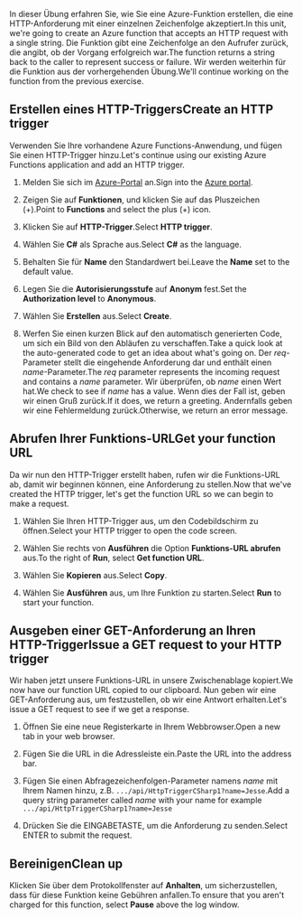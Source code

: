 <span data-ttu-id="dd993-101">In dieser Übung erfahren Sie, wie Sie eine Azure-Funktion erstellen, die eine HTTP-Anforderung mit einer einzelnen Zeichenfolge akzeptiert.</span><span class="sxs-lookup"><span data-stu-id="dd993-101">In this unit, we're going to create an Azure function that accepts an HTTP request with a single string.</span></span> <span data-ttu-id="dd993-102">Die Funktion gibt eine Zeichenfolge an den Aufrufer zurück, die angibt, ob der Vorgang erfolgreich war.</span><span class="sxs-lookup"><span data-stu-id="dd993-102">The function returns a string back to the caller to represent success or failure.</span></span> <span data-ttu-id="dd993-103">Wir werden weiterhin für die Funktion aus der vorhergehenden Übung.</span><span class="sxs-lookup"><span data-stu-id="dd993-103">We'll continue working on the function from the previous exercise.</span></span>

## <a name="create-an-http-trigger"></a><span data-ttu-id="dd993-104">Erstellen eines HTTP-Triggers</span><span class="sxs-lookup"><span data-stu-id="dd993-104">Create an HTTP trigger</span></span>

<span data-ttu-id="dd993-105">Verwenden Sie Ihre vorhandene Azure Functions-Anwendung, und fügen Sie einen HTTP-Trigger hinzu.</span><span class="sxs-lookup"><span data-stu-id="dd993-105">Let's continue using our existing Azure Functions application and add an HTTP trigger.</span></span>

1. <span data-ttu-id="dd993-106">Melden Sie sich im [Azure-Portal](https://portal.azure.com?azure-portal=true) an.</span><span class="sxs-lookup"><span data-stu-id="dd993-106">Sign into the [Azure portal](https://portal.azure.com?azure-portal=true).</span></span>

1. <span data-ttu-id="dd993-107">Zeigen Sie auf **Funktionen**, und klicken Sie auf das Pluszeichen (+).</span><span class="sxs-lookup"><span data-stu-id="dd993-107">Point to **Functions** and select the plus (+) icon.</span></span>

1. <span data-ttu-id="dd993-108">Klicken Sie auf **HTTP-Trigger**.</span><span class="sxs-lookup"><span data-stu-id="dd993-108">Select **HTTP trigger**.</span></span>

1. <span data-ttu-id="dd993-109">Wählen Sie **C#** als Sprache aus.</span><span class="sxs-lookup"><span data-stu-id="dd993-109">Select **C#** as the language.</span></span>

1. <span data-ttu-id="dd993-110">Behalten Sie für **Name** den Standardwert bei.</span><span class="sxs-lookup"><span data-stu-id="dd993-110">Leave the **Name** set to the default value.</span></span>

1. <span data-ttu-id="dd993-111">Legen Sie die **Autorisierungsstufe** auf **Anonym** fest.</span><span class="sxs-lookup"><span data-stu-id="dd993-111">Set the **Authorization level** to **Anonymous**.</span></span>

1. <span data-ttu-id="dd993-112">Wählen Sie **Erstellen** aus.</span><span class="sxs-lookup"><span data-stu-id="dd993-112">Select **Create**.</span></span>

1. <span data-ttu-id="dd993-113">Werfen Sie einen kurzen Blick auf den automatisch generierten Code, um sich ein Bild von den Abläufen zu verschaffen.</span><span class="sxs-lookup"><span data-stu-id="dd993-113">Take a quick look at the auto-generated code to get an idea about what's going on.</span></span> <span data-ttu-id="dd993-114">Der *req*-Parameter stellt die eingehende Anforderung dar und enthält einen *name*-Parameter.</span><span class="sxs-lookup"><span data-stu-id="dd993-114">The *req* parameter represents the incoming request and contains a *name* parameter.</span></span> <span data-ttu-id="dd993-115">Wir überprüfen, ob *name* einen Wert hat.</span><span class="sxs-lookup"><span data-stu-id="dd993-115">We check to see if *name* has a value.</span></span> <span data-ttu-id="dd993-116">Wenn dies der Fall ist, geben wir einen Gruß zurück.</span><span class="sxs-lookup"><span data-stu-id="dd993-116">If it does, we return a greeting.</span></span> <span data-ttu-id="dd993-117">Andernfalls geben wir eine Fehlermeldung zurück.</span><span class="sxs-lookup"><span data-stu-id="dd993-117">Otherwise, we return an error message.</span></span>

## <a name="get-your-function-url"></a><span data-ttu-id="dd993-118">Abrufen Ihrer Funktions-URL</span><span class="sxs-lookup"><span data-stu-id="dd993-118">Get your function URL</span></span>

<span data-ttu-id="dd993-119">Da wir nun den HTTP-Trigger erstellt haben, rufen wir die Funktions-URL ab, damit wir beginnen können, eine Anforderung zu stellen.</span><span class="sxs-lookup"><span data-stu-id="dd993-119">Now that we've created the HTTP trigger, let's get the function URL so we can begin to make a request.</span></span>

1. <span data-ttu-id="dd993-120">Wählen Sie Ihren HTTP-Trigger aus, um den Codebildschirm zu öffnen.</span><span class="sxs-lookup"><span data-stu-id="dd993-120">Select your HTTP trigger to open the code screen.</span></span>

1. <span data-ttu-id="dd993-121">Wählen Sie rechts von **Ausführen** die Option **Funktions-URL abrufen** aus.</span><span class="sxs-lookup"><span data-stu-id="dd993-121">To the right of **Run**, select **Get function URL**.</span></span>

1. <span data-ttu-id="dd993-122">Wählen Sie **Kopieren** aus.</span><span class="sxs-lookup"><span data-stu-id="dd993-122">Select **Copy**.</span></span>

1. <span data-ttu-id="dd993-123">Wählen Sie **Ausführen** aus, um Ihre Funktion zu starten.</span><span class="sxs-lookup"><span data-stu-id="dd993-123">Select **Run** to start your function.</span></span>

## <a name="issue-a-get-request-to-your-http-trigger"></a><span data-ttu-id="dd993-124">Ausgeben einer GET-Anforderung an Ihren HTTP-Trigger</span><span class="sxs-lookup"><span data-stu-id="dd993-124">Issue a GET request to your HTTP trigger</span></span>

<span data-ttu-id="dd993-125">Wir haben jetzt unsere Funktions-URL in unsere Zwischenablage kopiert.</span><span class="sxs-lookup"><span data-stu-id="dd993-125">We now have our function URL copied to our clipboard.</span></span> <span data-ttu-id="dd993-126">Nun geben wir eine GET-Anforderung aus, um festzustellen, ob wir eine Antwort erhalten.</span><span class="sxs-lookup"><span data-stu-id="dd993-126">Let's issue a GET request to see if we get a response.</span></span>

1. <span data-ttu-id="dd993-127">Öffnen Sie eine neue Registerkarte in Ihrem Webbrowser.</span><span class="sxs-lookup"><span data-stu-id="dd993-127">Open a new tab in your web browser.</span></span>

1. <span data-ttu-id="dd993-128">Fügen Sie die URL in die Adressleiste ein.</span><span class="sxs-lookup"><span data-stu-id="dd993-128">Paste the URL into the address bar.</span></span>

1. <span data-ttu-id="dd993-129">Fügen Sie einen Abfragezeichenfolgen-Parameter namens *name* mit Ihrem Namen hinzu, z.B. `.../api/HttpTriggerCSharp1?name=Jesse`.</span><span class="sxs-lookup"><span data-stu-id="dd993-129">Add a query string parameter called *name* with your name for example `.../api/HttpTriggerCSharp1?name=Jesse`</span></span>

1. <span data-ttu-id="dd993-130">Drücken Sie die EINGABETASTE, um die Anforderung zu senden.</span><span class="sxs-lookup"><span data-stu-id="dd993-130">Select ENTER to submit the request.</span></span>

## <a name="clean-up"></a><span data-ttu-id="dd993-131">Bereinigen</span><span class="sxs-lookup"><span data-stu-id="dd993-131">Clean up</span></span>
<!---TODO: Update for sandbox?--->

<span data-ttu-id="dd993-132">Klicken Sie über dem Protokollfenster auf **Anhalten**, um sicherzustellen, dass für diese Funktion keine Gebühren anfallen.</span><span class="sxs-lookup"><span data-stu-id="dd993-132">To ensure that you aren't charged for this function, select **Pause** above the log window.</span></span>
